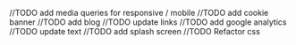 //TODO add media queries for responsive / mobile
//TODO add cookie banner
//TODO add blog
//TODO update links
//TODO add google analytics
//TODO update text
//TODO add splash screen
//TODO Refactor css

